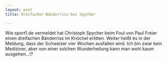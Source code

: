 ```yaml
---
layout: post
title: Dreifacher Bänderriss bei Spycher

---
```


Wie sport1.de vermeldet hat Christoph Spycher beim Foul von Paul Freier einen dreifachen Bänderriss im Knöchel erlitten. Weiter heißt es in der Meldung, dass der Schweizer vier Wochen ausfallen wird. Ich bin zwar kein Mediziner, aber von einer solchen Wunderheilung kann man wohl kaum ausgehen...!?


